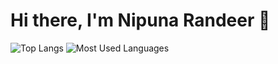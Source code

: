 # Hi there, I'm Nipuna Randeer 👋

![Top Langs](https://github-readme-stats.vercel.app/api/top-langs/?username=Nipuna9945&layout=compact)
![Most Used Languages](https://github-readme-stats.vercel.app/api/top-langs/?username=your-Nipuna9945&layout=compact&theme=dark)


<!--
**Nipuna9945/Nipuna9945** is a ✨ _special_ ✨ repository because its `README.md` (this file) appears on your GitHub profile.

Here are some ideas to get you started:

- 🔭 I’m currently working on ...
- 🌱 I’m currently learning ...
- 👯 I’m looking to collaborate on ...
- 🤔 I’m looking for help with ...
- 💬 Ask me about ...
- 📫 How to reach me: ...
- 😄 Pronouns: ...
- ⚡ Fun fact: ...
-->
